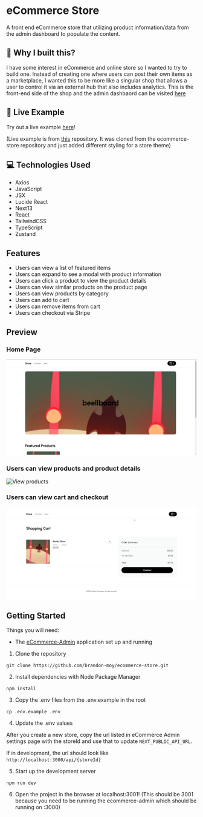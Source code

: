 # eCommerce Store

A front end eCommerce store that utilizing product information/data from the admin dashboard to populate the content.

## 🤔 Why I built this?

I have some interest in eCommerce and online store so I wanted to try to build one. Instead of creating one where users can post their own items as a marketplace, I wanted this to be more like a singular shop that allows a user to control it via an external hub that also includes analytics. This is the front-end side of the shop and the admin dashbaord can be visited <a href="https://github.com/brandon-moy/ecommerce-admin">here</a>

## 🔗 Live Example

Try out a live example <a href="https://buzzybees.brandonmoy.com/">here</a>!

(Live example is from <a href="https://github.com/brandon-moy/buzzy-bees-store">this</a> repository. It was cloned from the ecommerce-store repository and just added different styling for a store theme)

## 💻 Technologies Used

- Axios
- JavaScript
- JSX
- Lucide React
- Next13
- React
- TailwindCSS
- TypeScript
- Zustand

## Features

- Users can view a list of featured items
- Users can expand to see a modal with product information
- Users can click a product to view the product details
- Users can view similar products on the product page
- Users can view products by category
- Users can add to cart
- Users can remove items from cart
- Users can checkout via Stripe

## Preview

### Home Page

![Homepage](/public/home.png "Homepage")

### Users can view products and product details

![View products](/public/products.gif "View products")

### Users can view cart and checkout

![View cart and checkout](/public/checkout.gif "View cart and checkout")

## Getting Started

Things you will need:

- The <a href="https://github.com/brandon-moy/ecommerce-admin">eCommerce-Admin</a> application set up and running

1. Clone the repository

```
git clone https://github.com/brandon-moy/ecommerce-store.git
```

2. Install dependencies with Node Package Manager

```
npm install
```

3. Copy the .env files from the .env.example in the root

```
cp .env.example .env
```

4. Update the .env values

After you create a new store, copy the url listed in eCommerce Admin settings page with the storeId and use that to update `NEXT_PUBLIC_API_URL`.

If in development, the url should look like `http://localhost:3000/api/{storeId}`

5. Start up the development server

```
npm run dev
```

6. Open the project in the browser at localhost:3001! (This should be 3001 because you need to be running the ecommerce-admin which should be running on :3000)
